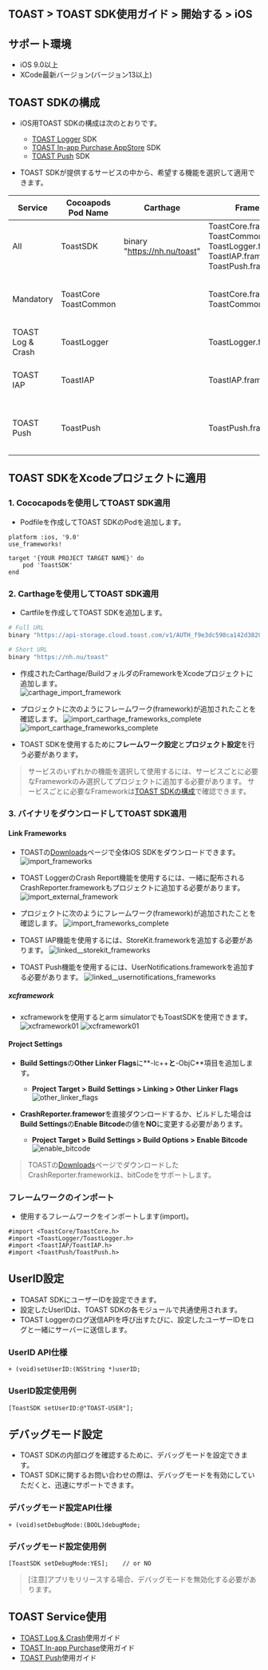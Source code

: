 ## TOAST > TOAST SDK使用ガイド > 開始する > iOS 
 
## サポート環境 
 
* iOS 9.0以上 
* XCode最新バージョン(バージョン13以上) 
 
## TOAST SDKの構成 
 
* iOS用TOAST SDKの構成は次のとおりです。 
    * [TOAST Logger](./log-collector-ios) SDK 
    * [TOAST In-app Purchase AppStore](./iap-ios) SDK 
    * [TOAST Push](./push-ios) SDK 
 
* TOAST SDKが提供するサービスの中から、希望する機能を選択して適用できます。 
 
| Service | Cocoapods Pod Name | Carthage | Framework | Dependency | Build Settings | 
| ------- | ------------------ | -------- | --------- | ---------- | -------------- | 
| All | ToastSDK | binary "https://nh.nu/toast" | ToastCore.framework<br>ToastCommon.framework<br>ToastLogger.framework<br>ToastIAP.framework<br>ToastPush.framework |  |  | 
| Mandatory | ToastCore<br>ToastCommon |  | ToastCore.framework<br>ToastCommon.framework |  | OTHER\_LDFLAGS = (<br>"-ObjC",<br>"-lc++"<br>); | 
| TOAST Log & Crash | ToastLogger |  | ToastLogger.framework | [External & Optional]<br>\* CrashReporter.framework (Toast) |  | 
| TOAST IAP | ToastIAP |  | ToastIAP.framework | \* StoreKit.framework<br><br>[Optional]<br>\* libsqlite3.tdb |  | 
| TOAST Push | ToastPush |  | ToastPush.framework | \* UserNotifications.framework<br><br>[Optional]<br>\* PushKit.framework |  | 
 
## TOAST SDKをXcodeプロジェクトに適用 
 
### 1. Cococapodsを使用してTOAST SDK適用 
 
* Podfileを作成してTOAST SDKのPodを追加します。 
 
```podspec 
platform :ios, '9.0' 
use_frameworks! 
 
target '{YOUR PROJECT TARGET NAME}' do 
    pod 'ToastSDK' 
end 
``` 
 
### 2. Carthageを使用してTOAST SDK適用
 
* Cartfileを作成してTOAST SDKを追加します。

```sh
# Full URL
binary "https://api-storage.cloud.toast.com/v1/AUTH_f9e3dc598ca142d3820e1c19343d5428/carthage/ToastSDK.json" 

# Short URL 
binary "https://nh.nu/toast"
```
 
* 作成されたCarthage/BuildフォルダのFrameworkをXcodeプロジェクトに追加します。  
![carthage_import_framework](http://static.toastoven.net/toastcloud/sdk/ios/carthage01.png) 
 
* プロジェクトに次のようにフレームワーク(framework)が追加されたことを確認します。 
![import_carthage_frameworks_complete](http://static.toastoven.net/toastcloud/sdk/ios/carthage02.png) 
![import_carthage_frameworks_complete](http://static.toastoven.net/toastcloud/sdk/ios/carthage03.png)
 
* TOAST SDKを使用するために**フレームワーク設定**と**プロジェクト設定**を行う必要があります。
 
> サービスのいずれかの機能を選択して使用するには、サービスごとに必要なFrameworkのみ選択してプロジェクトに追加する必要があります。 
> サービスごとに必要なFrameworkは[TOAST SDKの構成](./getting-started-ios/#toast-sdk)で確認できます。  
 
### 3. バイナリをダウンロードしてTOAST SDK適用 
 
#### Link Frameworks 
 
* TOASTの[Downloads](../../../Download/#toast-sdk)ページで全体iOS SDKをダウンロードできます。 
![import_frameworks](http://static.toastoven.net/toastcloud/sdk/ios/overview_import_frameworks_folder.png) 
 
* TOAST LoggerのCrash Report機能を使用するには、一緒に配布されるCrashReporter.frameworkもプロジェクトに追加する必要があります。 
![import_external_framework](http://static.toastoven.net/toastcloud/sdk/ios/overview_import_external_folder.png) 
 
* プロジェクトに次のようにフレームワーク(framework)が追加されたことを確認します。 
![import_frameworks_complete](http://static.toastoven.net/toastcloud/sdk/ios/overview_import_complete_folder.png) 
 
* TOAST IAP機能を使用するには、StoreKit.frameworkを追加する必要があります。 
![linked__storekit_frameworks](http://static.toastoven.net/toastcloud/sdk/ios/overview_link_frameworks_StoreKit.png) 
 
* TOAST Push機能を使用するには、UserNotifications.frameworkを追加する必要があります。 
![linked__usernotifications_frameworks](http://static.toastoven.net/toastcloud/sdk/ios/overview_link_frameworks_UserNotifications.png) 
 
##### xcframework
* xcframeworkを使用するとarm simulatorでもToastSDKを使用できます。
![xcframework01](http://static.toastoven.net/toastcloud/sdk/ios/xcframework01.png)
![xcframework01](http://static.toastoven.net/toastcloud/sdk/ios/xcframework02.png)

#### Project Settings 
 
* **Build Settings**の**Other Linker Flags**に**-lc++**と**-ObjC**項目を追加します。 
    * **Project Target > Build Settings > Linking > Other Linker Flags** 
![other_linker_flags](http://static.toastoven.net/toastcloud/sdk/ios/overview_settings_flags.png) 
 
* **CrashReporter.framewor**を直接ダウンロードするか、ビルドした場合は**Build Settings**の**Enable Bitcode**の値を**NO**に変更する必要があります。 
    * **Project Target > Build Settings > Build Options > Enable Bitcode** 
![enable_bitcode](http://static.toastoven.net/toastcloud/sdk/ios/overview_settings_bitcode.png) 
> TOASTの[Downloads](../../../Download/#toast-sdk)ページでダウンロードしたCrashReporter.frameworkは、bitCodeをサポートします。 
 
### フレームワークのインポート 
 
* 使用するフレームワークをインポートします(import)。 
 
```objc 
#import <ToastCore/ToastCore.h> 
#import <ToastLogger/ToastLogger.h> 
#import <ToastIAP/ToastIAP.h> 
#import <ToastPush/ToastPush.h> 
``` 
 
## UserID設定 
 
* TOASAT SDKにユーザーIDを設定できます。 
* 設定したUserIDは、TOAST SDKの各モジュールで共通使用されます。 
* TOAST Loggerのログ送信APIを呼び出すたびに、設定したユーザーIDをログと一緒にサーバーに送信します。 
 
### UserID API仕様 
 
```objc 
+ (void)setUserID:(NSString *)userID; 
``` 
 
### UserID設定使用例 
 
```objc 
[ToastSDK setUserID:@"TOAST-USER"]; 
``` 
## デバッグモード設定 
 
* TOAST SDKの内部ログを確認するために、デバッグモードを設定できます。 
* TOAST SDKに関するお問い合わせの際は、デバッグモードを有効にしていただくと、迅速にサポートできます。 
 
### デバッグモード設定API仕様 
 
 
```objc 
+ (void)setDebugMode:(BOOL)debugMode; 
``` 
 
### デバッグモード設定使用例 
 
```objc 
[ToastSDK setDebugMode:YES];    // or NO 
``` 
 
> [注意]アプリをリリースする場合、デバッグモードを無効化する必要があります。 
 
## TOAST Service使用 
 
* [TOAST Log & Crash](./log-collector-ios)使用ガイド 
* [TOAST In-app Purchase](./iap-ios)使用ガイド 
* [TOAST Push](./push-ios)使用ガイド 
